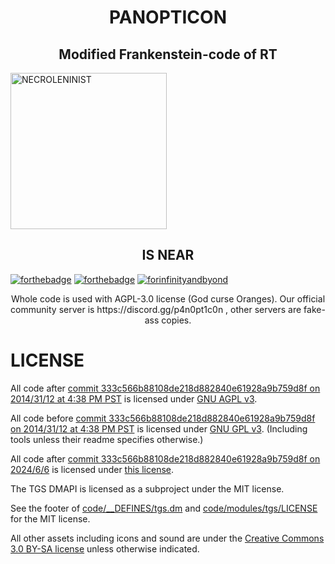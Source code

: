 <p align="center">
 <h1 align="center">PANOPTICON</h1>
 <h2 align="center">Modified Frankenstein-code of RT</h2>
 <img width="250px" src="https://images2.imgbox.com/af/09/7ytqqwgf_o.png" align="center" alt="NECROLENINIST" />
 <h2 align="center">IS NEAR</h2>
</p>

[![forthebadge](https://forthebadge.com/images/badges/built-with-love.svg)](https://forthebadge.com) [![forthebadge](http://forthebadge.com/images/badges/you-didnt-ask-for-this.svg)](http://forthebadge.com) [![forinfinityandbyond](https://user-images.githubusercontent.com/5211576/29499758-4efff304-85e6-11e7-8267-62919c3688a9.gif)](https://www.reddit.com/r/SS13/comments/5oplxp/what_is_the_main_problem_with_byond_as_an_engine/dclbu1a)

<div align="center">
Whole code is used with AGPL-3.0 license (God curse Oranges).
Our official community server is https://discord.gg/p4n0pt1c0n , other servers are fake-ass copies.
</div>

# LICENSE

All code after [commit 333c566b88108de218d882840e61928a9b759d8f on 2014/31/12 at 4:38 PM PST](https://github.com/tgstation/tgstation/commit/333c566b88108de218d882840e61928a9b759d8f) is licensed under [GNU AGPL v3](https://www.gnu.org/licenses/agpl-3.0.html).

All code before [commit 333c566b88108de218d882840e61928a9b759d8f on 2014/31/12 at 4:38 PM PST](https://github.com/tgstation/tgstation/commit/333c566b88108de218d882840e61928a9b759d8f) is licensed under [GNU GPL v3](https://www.gnu.org/licenses/gpl-3.0.html).
(Including tools unless their readme specifies otherwise.)

All code after [commit 333c566b88108de218d882840e61928a9b759d8f on 2024/6/6](https://github.com/CreepyDump/PANOPTICON/commit/a9a00e7c4ecfbcd49d2b1e147da50a5f9eb43a48) is licensed under [this license](https://github.com/CreepyDump/PANOPTICON/blob/master/LICENSE.md).

The TGS DMAPI is licensed as a subproject under the MIT license.

See the footer of [code/__DEFINES/tgs.dm](./code/__DEFINES/tgs.dm) and [code/modules/tgs/LICENSE](./code/modules/tgs/LICENSE) for the MIT license.

All other assets including icons and sound are under the [Creative Commons 3.0 BY-SA license](https://creativecommons.org/licenses/by-sa/3.0/) unless otherwise indicated.
